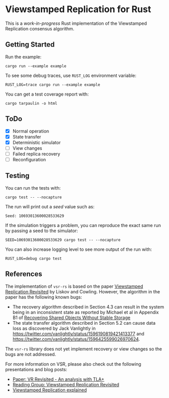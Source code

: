 # Viewstamped Replication for Rust

This is a _work-in-progress_ Rust implementation of the Viewstamped Replication consensus algorithm.

## Getting Started

Run the example:

```console
cargo run --example example
```

To see some debug traces, use `RUST_LOG` environment variable:

```console
RUST_LOG=trace cargo run --example example
```

You can get a test coverage report with:

```console
cargo tarpaulin -o html
```

## ToDo

* [x] Normal operation
* [x] State transfer
* [x] Deterministic simulator
* [ ] View changes 
* [ ] Failed replica recovery
* [ ] Reconfiguration

## Testing

You can run the tests with:

```console
cargo test -- --nocapture
```

The run will print out a *seed* value such as:

```console
Seed: 10693013600028533629
```

If the simulation triggers a problem, you can reproduce the exact same run by passing a seed to the simulator:

```console
SEED=10693013600028533629 cargo test -- --nocapture
```

You can also increase logging level to see more output of the run with:

```console
RUST_LOG=debug cargo test
```

## References

The implementation of `vsr-rs` is based on the paper [Viewstamped Replication Revisited](https://pmg.csail.mit.edu/papers/vr-revisited.pdf) by Liskov and Cowling.
However, the algorithm in the paper has the following known bugs:

* The recovery algorithm described in Section 4.3 can result in the system being in an inconsistent state as reported by Michael et al in Appendix B1 of [Recovering Shared Objects Without Stable Storage](https://drkp.net/papers/recovery-tr17.pdf)
* The state transfer algorithm described in Section 5.2 can cause data loss as discovered by Jack Vanlightly in https://twitter.com/vanlightly/status/1596190819421413377 and https://twitter.com/vanlightly/status/1596425599026970624.

The `vsr-rs` library does not yet implement recovery or view changes so the bugs are not addressed.

For more information on VSR, please also check out the following presentations and blog posts:

* [Paper: VR Revisited - An analysis with TLA+](https://jack-vanlightly.com/analyses/2022/12/20/vr-revisited-an-analysis-with-tlaplus)
* [Reading Group: Viewstamped Replication Revisited](http://charap.co/reading-group-viewstamped-replication-revisited/)
* [Viewstamped Replication explained](https://blog.brunobonacci.com/2018/07/15/viewstamped-replication-explained/)
